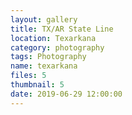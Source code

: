 ```yaml
---
layout: gallery
title: TX/AR State Line
location: Texarkana
category: photography
tags: Photography
name: texarkana
files: 5
thumbnail: 5
date: 2019-06-29 12:00:00
---
```

